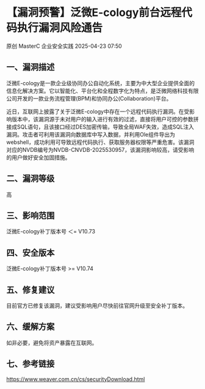 #  【漏洞预警】泛微E-cology前台远程代码执行漏洞风险通告   
原创 MasterC  企业安全实践   2025-04-23 07:50  
  
## 一、漏洞描述  
  
泛微E-cology是一款企业级协同办公自动化系统，主要为中大型企业提供全面的信息化解决方案。它以智能化、平台化和全程数字化为特点，是泛微网络科技有限公司开发的一款业务流程管理(BPM)和协同办公(Collaboration)平台。  
  
近日，互联网上披露了关于泛微E-cology中存在一个远程代码执行漏洞。在受影响版本中，该漏洞源于未对用户的输入进行有效的过滤，直接将用户可控的参数拼接成SQL语句，且该接口经过DES加密传输，导致全局WAF失效，造成SQL注入漏洞。攻击者可利用该漏洞向数据库中写入数据，并利用Ole组件导出为webshell，成功利用可导致远程代码执行、获取服务器权限等严重危害。该漏洞对应的NVDB编号为NVDB-CNVDB-2025530957，该漏洞影响较高，请受影响的用户做好安全加固措施。  
## 二、漏洞等级  
  
高  
## 三、影响范围  
  
泛微E-cology补丁版本号 ＜= V10.73  
## 四、安全版本  
  
泛微E-cology补丁版本号 >= V10.74  
## 五、修复建议  
  
目前官方已修复该漏洞，建议受影响用户尽快前往官网升级至安全补丁版本。  
## 六、缓解方案  
  
如非必要，避免将资产暴露在互联网。  
## 七、参考链接  
  
https://www.weaver.com.cn/cs/securityDownload.html  
  
  
